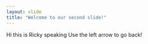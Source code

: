 ```yaml
---
layout: slide
title: "Welcome to our second slide!"
---
```

Hi this is Ricky speaking
Use the left arrow to go back!
